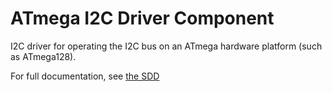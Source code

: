 #  ATmega I2C Driver Component

I2C driver for operating the I2C bus on an ATmega hardware platform (such as ATmega128).

For full documentation, see [the SDD](docs/sdd.md)
